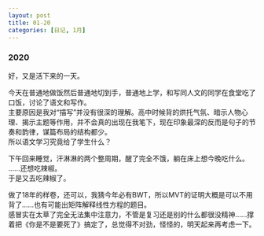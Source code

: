 ```yaml
---
layout: post
title: 01-20
categories: [日记, 1月]
---
```


### 2020  

好，又是活下来的一天。  

今天在普通地做饭然后普通地切到手，普通地上学，和写同人文的同学在食堂吃了口饭，讨论了语文和写作。  
主要原因是我对“描写”并没有很深的理解。高中时候背的烘托气氛、暗示人物心理、揭示主题等作用，并不会真的出现在我笔下，现在印象最深的反而是句子的节奏和韵律，谋篇布局的结构都少。  
所以语文学习究竟给了学生什么？  

下午回来睡觉，汗淋淋的两个整周期，醒了完全不饿，躺在床上想今晚吃什么。  
……还想吃辣椒。  
于是又去吃辣椒了。  

做了18年的样卷，还可以，我猜今年必有BWT，所以MVT的证明大概是可以不用背了……也有可能出矩阵解释线性方程的题目。  
感冒实在太草了完全无法集中注意力，不管是复习还是别的什么都很没精神……撑着把《你是不是要死了》搞定了，总觉得不对劲，怪怪的，明天起来再考虑一下。   
